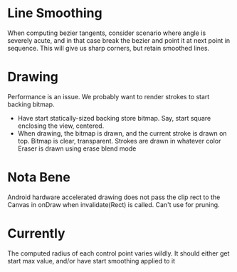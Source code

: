 # Line Smoothing

When computing bezier tangents, consider scenario where angle is severely acute, and in that case break the bezier and point it at next point in sequence. This will give us sharp corners, but retain smoothed lines.

# Drawing

Performance is an issue. We probably want to render strokes to start backing bitmap.
 
- Have start statically-sized backing store bitmap. Say, start square enclosing the view, centered.
- When drawing, the bitmap is drawn, and the current stroke is drawn on top.
	Bitmap is clear, transparent.
	Strokes are drawn in whatever color
	Eraser is drawn using erase blend mode
	

 
 
	
# Nota Bene
Android hardware accelerated drawing does not pass the clip rect to the Canvas in onDraw when invalidate(Rect) is called. Can't use for pruning.

# Currently

The computed radius of each control point varies wildly. It should either get start max value, and/or have start smoothing applied to it
